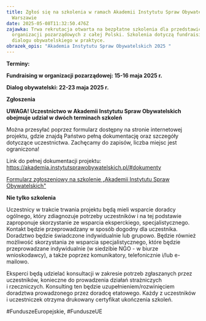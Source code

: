 ```yaml
---
title: Zgłoś się na szkolenia w ramach Akademii Instytutu Spraw Obywatelskich w
  Warszawie
date: 2025-05-08T11:32:50.476Z
zajawka: T﻿rwa rekrutacja otwarta na bezpłatne szkolenia dla przedstawicieli
  organizacji pozarządowych z całej Polski. Szkolenia dotyczą fundraisingu oraz
  dialogu obywatelskiego w praktyce.
obrazek_opis: "Akademia Instytutu Spraw Obywatelskich 2025 "
---
```

**Terminy:**

**Fundraising w organizacji pozarządowej: 15-16 maja 2025 r.** 

**Dialog obywatelski: 22-23 maja 2025 r.** 

**Zgłoszenia**

**UWAGA! Uczestnictwo w Akademii Instytutu Spraw Obywatelskich obejmuje udział w dwóch terminach szkoleń** 

Można przesyłać poprzez formularz dostępny na stronie internetowej projektu, gdzie znajdą Państwo pełną dokumentację oraz szczegóły dotyczące uczestnictwa. Zachęcamy do zapisów, liczba miejsc jest ograniczona!

Link do pełnej dokumentacji projektu: [https://akademia.instytutsprawobywatelskich.pl/#dokumenty ](https://akademia.instytutsprawobywatelskich.pl/#dokumenty)

[Formularz zgłoszeniowy na szkolenie „Akademii Instytutu Spraw Obywatelskich"](https://docs.google.com/forms/d/e/1FAIpQLScuvdDycxWcAoocRP2kZU4bNFP2WrVOCV8nJvGxyLR6UyuUBg/viewform)

**Nie tylko szkolenia**

Uczestnicy w trakcie trwania projektu będą mieli wsparcie doradcy ogólnego, który zdiagnozuje potrzeby uczestników i na tej podstawie zaproponuje skorzystanie ze wsparcia eksperckiego, specjalistycznego.  Kontakt będzie przeprowadzany w sposób dogodny dla uczestnika. Doradztwo będzie świadczone indywidualnie lub grupowo. Będzie również możliwość skorzystania ze wsparcia specjalistycznego, które będzie przeprowadzane indywidualnie (w siedzibie NGO - w biurze wnioskodawcy), a także poprzez komunikatory, telefonicznie i/lub e-mailowo.

Eksperci będą udzielać konsultacji w zakresie potrzeb zgłaszanych przez uczestników, konieczne do prowadzenia działań strażniczych i rzeczniczych. Konsulting ten będzie uzupełnieniem/rozwinięciem doradztwa prowadzonego przez doradcę etatowego. Każdy z uczestników i uczestniczek otrzyma drukowany certyfikat ukończenia szkoleń.

\#FunduszeEuropejskie, #FunduszeUE